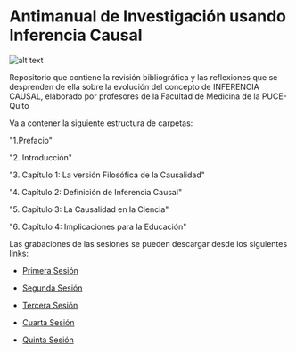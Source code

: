 # Antimanual de Investigación usando Inferencia Causal

![alt text](https://github.com/PuceMedicina/IA-medicina-PUCE/blob/main/ia_medicina.jpeg)

Repositorio que contiene la revisión bibliográfica y las reflexiones que se desprenden de ella sobre la evolución del concepto de INFERENCIA CAUSAL, elaborado por profesores de la Facultad de Medicina de la PUCE-Quito

Va a contener la siguiente estructura de carpetas:

"1.Prefacio"                            

"2. Introducción"                        

"3. Capítulo 1: La versión Filosófica de la Causalidad"

"4. Capítulo 2: Definición de Inferencia Causal"

"5. Capítulo 3: La Causalidad en la Ciencia"

"6. Capítulo 4: Implicaciones para la Educación"

Las grabaciones de las sesiones se pueden descargar desde los siguientes links:

- [Primera Sesión](https://puceeduec-my.sharepoint.com/:v:/g/personal/ejmontero_puce_edu_ec/EfRinVbhnJNOvdyG3CITR0ABkI64X74NikSgXD5vGjqAZw?nav=eyJyZWZlcnJhbEluZm8iOnsicmVmZXJyYWxBcHAiOiJPbmVEcml2ZUZvckJ1c2luZXNzIiwicmVmZXJyYWxBcHBQbGF0Zm9ybSI6IldlYiIsInJlZmVycmFsTW9kZSI6InZpZXciLCJyZWZlcnJhbFZpZXciOiJNeUZpbGVzTGlua0RpcmVjdCJ9fQ&e=wXZ7oA)

- [Segunda Sesión](https://puceeduec-my.sharepoint.com/:v:/g/personal/ejmontero_puce_edu_ec/ETHDF_6KUzZFuzZjqfKu7mcBykPz0FE82vdKkwU8_teClw?nav=eyJyZWZlcnJhbEluZm8iOnsicmVmZXJyYWxBcHAiOiJPbmVEcml2ZUZvckJ1c2luZXNzIiwicmVmZXJyYWxBcHBQbGF0Zm9ybSI6IldlYiIsInJlZmVycmFsTW9kZSI6InZpZXciLCJyZWZlcnJhbFZpZXciOiJNeUZpbGVzTGlua0RpcmVjdCJ9fQ&e=zBOYTq)

- [Tercera Sesión](https://puceeduec-my.sharepoint.com/:v:/g/personal/ejmontero_puce_edu_ec/EXQQqagVoGZBj2D97NxCu_sBHOw4To5JGSR2tWFsZR5GQA?nav=eyJyZWZlcnJhbEluZm8iOnsicmVmZXJyYWxBcHAiOiJPbmVEcml2ZUZvckJ1c2luZXNzIiwicmVmZXJyYWxBcHBQbGF0Zm9ybSI6IldlYiIsInJlZmVycmFsTW9kZSI6InZpZXciLCJyZWZlcnJhbFZpZXciOiJNeUZpbGVzTGlua0RpcmVjdCJ9fQ&e=ucw0XO)

- [Cuarta Sesión](https://puceeduec-my.sharepoint.com/:v:/g/personal/ejmontero_puce_edu_ec/EY9eykmEzZtCmTtFB7ZUaocBL-oWRauCB4rHr0vlC7W7AQ?nav=eyJyZWZlcnJhbEluZm8iOnsicmVmZXJyYWxBcHAiOiJPbmVEcml2ZUZvckJ1c2luZXNzIiwicmVmZXJyYWxBcHBQbGF0Zm9ybSI6IldlYiIsInJlZmVycmFsTW9kZSI6InZpZXciLCJyZWZlcnJhbFZpZXciOiJNeUZpbGVzTGlua0RpcmVjdCJ9fQ&e=HLDYJC)

- [Quinta Sesión](https://puceeduec-my.sharepoint.com/:v:/g/personal/ejmontero_puce_edu_ec/Ed5BsPo-FUNDsM6NTpV8VOsBf3oImMBRREf2XCXgeFYQDA?nav=eyJyZWZlcnJhbEluZm8iOnsicmVmZXJyYWxBcHAiOiJPbmVEcml2ZUZvckJ1c2luZXNzIiwicmVmZXJyYWxBcHBQbGF0Zm9ybSI6IldlYiIsInJlZmVycmFsTW9kZSI6InZpZXciLCJyZWZlcnJhbFZpZXciOiJNeUZpbGVzTGlua0RpcmVjdCJ9fQ&e=1T7vai)


